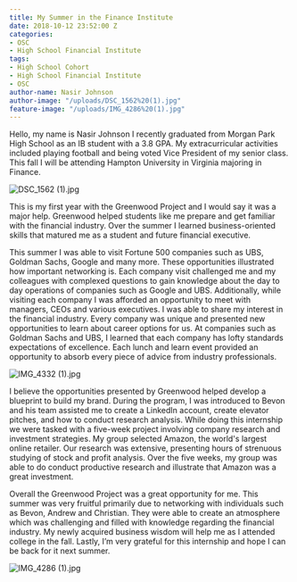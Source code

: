 ```yaml
---
title: My Summer in the Finance Institute
date: 2018-10-12 23:52:00 Z
categories:
- OSC
- High School Financial Institute
tags:
- High School Cohort
- High School Financial Institute
- OSC
author-name: Nasir Johnson
author-image: "/uploads/DSC_1562%20(1).jpg"
feature-image: "/uploads/IMG_4286%20(1).jpg"
---
```


Hello, my name is Nasir Johnson I recently graduated from Morgan Park High School as an IB student with a 3.8 GPA. My extracurricular activities included playing football and being voted Vice President of my senior class. This fall I will be attending Hampton University in Virginia majoring in Finance.

![DSC_1562 (1).jpg](/uploads/DSC_1562%20(1).jpg)

This is my first year with the Greenwood Project and I would say it was a major help. Greenwood helped students like me prepare and get familiar with the financial industry. Over the summer I learned business-oriented skills that matured me as a student and future financial executive. 

This summer I was able to visit Fortune 500 companies such as UBS, Goldman Sachs, Google and many more. These opportunities illustrated how important networking is. Each company visit challenged me and my colleagues with complexed questions to gain knowledge about the day to day operations of companies such as Google and UBS. Additionally, while visiting each company I was afforded an opportunity to meet with managers, CEOs and various executives. I was able to share my interest in the financial industry. Every company was unique and presented new opportunities to learn about career options for us. At companies such as Goldman Sachs and UBS, I learned that each company has lofty standards expectations of excellence. Each lunch and learn event provided an opportunity to absorb every piece of advice from industry professionals.

![IMG_4332 (1).jpg](/uploads/IMG_4332%20(1).jpg)

I believe the opportunities presented by Greenwood helped develop a blueprint to build my brand. During the program, I was introduced to Bevon and his team assisted me to create a LinkedIn account, create elevator pitches, and how to conduct research analysis. While doing this internship we were tasked with a five-week project involving company research and investment strategies. My group selected Amazon, the world's largest online retailer. Our research was extensive, presenting hours of strenuous studying of stock and profit analysis. Over the five weeks, my group was able to do conduct productive research and illustrate that Amazon was a great investment.

Overall the Greenwood Project was a great opportunity for me. This summer was very fruitful primarily due to networking with individuals such as Bevon, Andrew and Christian. They were able to create an atmosphere which was challenging and filled with knowledge regarding the financial industry. My newly acquired business wisdom will help me as I attended college in the fall. Lastly, I’m very grateful for this internship and hope I can be back for it next summer.

![IMG_4286 (1).jpg](/uploads/IMG_4286%20(1).jpg)